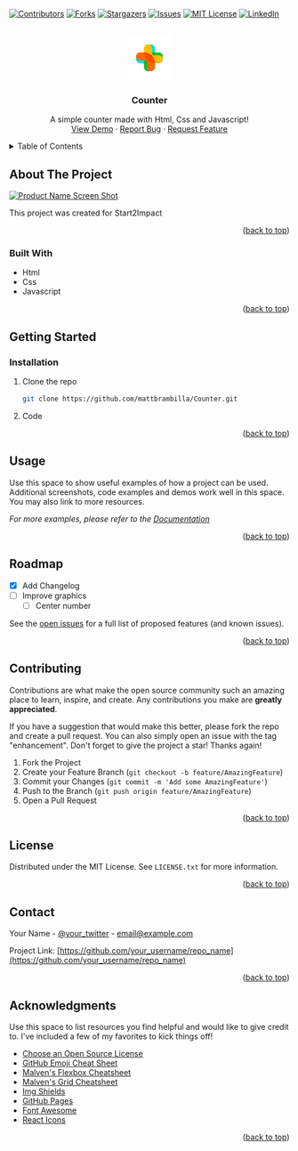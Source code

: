 <div id="top"></div>

[![Contributors][contributors-shield]][contributors-url]
[![Forks][forks-shield]][forks-url]
[![Stargazers][stars-shield]][stars-url]
[![Issues][issues-shield]][issues-url]
[![MIT License][license-shield]][license-url]
[![LinkedIn][linkedin-shield]][linkedin-url]



<!-- PROJECT LOGO -->
<br />
<div align="center">
  <a href="https://github.com/mattbrambilla/Counter/blob/main/README.md">
    <img src="img/logo.png" alt="Logo" width="80" height="80">
  </a>

  <h3 align="center">Counter</h3>

  <p align="center">
      A simple counter made with Html, Css and Javascript!
    <br />
    <a href="https://github.com/mattbrambilla/Counter">View Demo</a>
    ·
    <a href="https://github.com/mattbrambilla/Counter/issues">Report Bug</a>
    ·
    <a href="https://github.com/mattbrambilla/Counter/issues">Request Feature</a>
  </p>
</div>



<!-- TABLE OF CONTENTS -->
<details>
  <summary>Table of Contents</summary>
  <ol>
    <li>
      <a href="#about-the-project">About The Project</a>
      <ul>
        <li><a href="#built-with">Built With</a></li>
      </ul>
    </li>
    <li>
      <a href="#getting-started">Getting Started</a>
      <ul>
        <li><a href="#prerequisites">Prerequisites</a></li>
        <li><a href="#installation">Installation</a></li>
      </ul>
    </li>
    <li><a href="#usage">Usage</a></li>
    <li><a href="#roadmap">Roadmap</a></li>
    <li><a href="#contributing">Contributing</a></li>
    <li><a href="#license">License</a></li>
    <li><a href="#contact">Contact</a></li>
    <li><a href="#acknowledgments">Acknowledgments</a></li>
  </ol>
</details>



<!-- ABOUT THE PROJECT -->
## About The Project

[![Product Name Screen Shot][product-screenshot]](https://example.com)

This project was created for Start2Impact

<p align="right">(<a href="#top">back to top</a>)</p>



### Built With

* Html
* Css
* Javascript

<p align="right">(<a href="#top">back to top</a>)</p>



<!-- GETTING STARTED -->
## Getting Started

### Installation

1. Clone the repo
   ```sh
   git clone https://github.com/mattbrambilla/Counter.git
   ```
2. Code

<p align="right">(<a href="#top">back to top</a>)</p>



<!-- USAGE EXAMPLES -->
## Usage

Use this space to show useful examples of how a project can be used. Additional screenshots, code examples and demos work well in this space. You may also link to more resources.

_For more examples, please refer to the [Documentation](https://example.com)_

<p align="right">(<a href="#top">back to top</a>)</p>



<!-- ROADMAP -->
## Roadmap

- [x] Add Changelog
- [ ] Improve graphics
    - [ ] Center number

See the [open issues](https://github.com/mattbrambilla/Counter/issues) for a full list of proposed features (and known issues).

<p align="right">(<a href="#top">back to top</a>)</p>



<!-- CONTRIBUTING -->
## Contributing

Contributions are what make the open source community such an amazing place to learn, inspire, and create. Any contributions you make are **greatly appreciated**.

If you have a suggestion that would make this better, please fork the repo and create a pull request. You can also simply open an issue with the tag "enhancement".
Don't forget to give the project a star! Thanks again!

1. Fork the Project
2. Create your Feature Branch (`git checkout -b feature/AmazingFeature`)
3. Commit your Changes (`git commit -m 'Add some AmazingFeature'`)
4. Push to the Branch (`git push origin feature/AmazingFeature`)
5. Open a Pull Request

<p align="right">(<a href="#top">back to top</a>)</p>



<!-- LICENSE -->
## License

Distributed under the MIT License. See `LICENSE.txt` for more information.

<p align="right">(<a href="#top">back to top</a>)</p>



<!-- CONTACT -->
## Contact

Your Name - [@your_twitter](https://twitter.com/your_username) - email@example.com

Project Link: [https://github.com/your_username/repo_name](https://github.com/your_username/repo_name)

<p align="right">(<a href="#top">back to top</a>)</p>



<!-- ACKNOWLEDGMENTS -->
## Acknowledgments

Use this space to list resources you find helpful and would like to give credit to. I've included a few of my favorites to kick things off!

* [Choose an Open Source License](https://choosealicense.com)
* [GitHub Emoji Cheat Sheet](https://www.webpagefx.com/tools/emoji-cheat-sheet)
* [Malven's Flexbox Cheatsheet](https://flexbox.malven.co/)
* [Malven's Grid Cheatsheet](https://grid.malven.co/)
* [Img Shields](https://shields.io)
* [GitHub Pages](https://pages.github.com)
* [Font Awesome](https://fontawesome.com)
* [React Icons](https://react-icons.github.io/react-icons/search)

<p align="right">(<a href="#top">back to top</a>)</p>



<!-- MARKDOWN LINKS & IMAGES -->
<!-- https://www.markdownguide.org/basic-syntax/#reference-style-links -->
[contributors-shield]: https://img.shields.io/github/contributors/mattbrambilla/Counter.svg?style=for-the-badge
[contributors-url]: https://github.com/mattbrambilla/Counter/graphs/contributors
[forks-shield]: https://img.shields.io/github/forks/mattbrambilla/Counter.svg?style=for-the-badge
[forks-url]: https://github.com/mattbrambilla/Counter/network/members
[stars-shield]: https://img.shields.io/github/stars/mattbrambilla/Counter.svg?style=for-the-badge
[stars-url]: https://github.com/mattbrambilla/Counter/stargazers
[issues-shield]: https://img.shields.io/github/issues/mattbrambilla/Counter.svg?style=for-the-badge
[issues-url]: https://github.com/mattbrambilla/Counter/issues
[license-shield]: https://img.shields.io/github/license/mattbrambilla/Counter.svg?style=for-the-badge
[license-url]: https://github.com/mattbrambilla/Counter/blob/master/LICENSE.txt
[linkedin-shield]: https://img.shields.io/badge/-LinkedIn-black.svg?style=for-the-badge&logo=linkedin&colorB=555
[linkedin-url]: https://linkedin.com/in/mattbrambilla
[product-screenshot]: images/screenshot.png